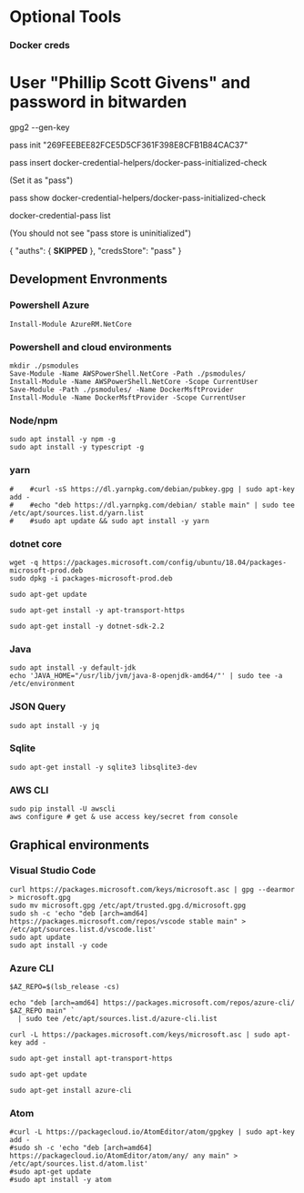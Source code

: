 

# Optional Tools

### Docker creds


# User "Phillip Scott Givens" and password in bitwarden
gpg2 --gen-key

pass init "269FEEBEE82FCE5D5CF361F398E8CFB1B84CAC37"

pass insert docker-credential-helpers/docker-pass-initialized-check

(Set it as "pass")

pass show docker-credential-helpers/docker-pass-initialized-check

docker-credential-pass list

(You should not see "pass store is uninitialized")

{
    "auths": {
        **SKIPPED**
    },
    "credsStore": "pass"
}

## Development Envronments

### Powershell Azure

    Install-Module AzureRM.NetCore
   
### Powershell and cloud environments

    mkdir ./psmodules
    Save-Module -Name AWSPowerShell.NetCore -Path ./psmodules/
    Install-Module -Name AWSPowerShell.NetCore -Scope CurrentUser
    Save-Module -Path ./psmodules/ -Name DockerMsftProvider
    Install-Module -Name DockerMsftProvider -Scope CurrentUser

### Node/npm

    sudo apt install -y npm -g
    sudo apt install -y typescript -g

### yarn

    #    #curl -sS https://dl.yarnpkg.com/debian/pubkey.gpg | sudo apt-key add -
    #    #echo "deb https://dl.yarnpkg.com/debian/ stable main" | sudo tee /etc/apt/sources.list.d/yarn.list
    #    #sudo apt update && sudo apt install -y yarn


### dotnet core

    wget -q https://packages.microsoft.com/config/ubuntu/18.04/packages-microsoft-prod.deb
    sudo dpkg -i packages-microsoft-prod.deb

    sudo apt-get update

    sudo apt-get install -y apt-transport-https

    sudo apt-get install -y dotnet-sdk-2.2
    
### Java

    sudo apt install -y default-jdk
    echo 'JAVA_HOME="/usr/lib/jvm/java-8-openjdk-amd64/"' | sudo tee -a /etc/environment

### JSON Query

    sudo apt install -y jq
    
### Sqlite

    sudo apt-get install -y sqlite3 libsqlite3-dev

### AWS CLI

    sudo pip install -U awscli
    aws configure # get & use access key/secret from console

## Graphical environments

### Visual Studio Code

    curl https://packages.microsoft.com/keys/microsoft.asc | gpg --dearmor > microsoft.gpg
    sudo mv microsoft.gpg /etc/apt/trusted.gpg.d/microsoft.gpg
    sudo sh -c 'echo "deb [arch=amd64] https://packages.microsoft.com/repos/vscode stable main" > /etc/apt/sources.list.d/vscode.list'
    sudo apt update
    sudo apt install -y code    


### Azure CLI 

    $AZ_REPO=$(lsb_release -cs)

    echo "deb [arch=amd64] https://packages.microsoft.com/repos/azure-cli/ $AZ_REPO main" `
      | sudo tee /etc/apt/sources.list.d/azure-cli.list
   
    curl -L https://packages.microsoft.com/keys/microsoft.asc | sudo apt-key add -
    
    sudo apt-get install apt-transport-https

    sudo apt-get update 

    sudo apt-get install azure-cli
    
### Atom

    #curl -L https://packagecloud.io/AtomEditor/atom/gpgkey | sudo apt-key add -
    #sudo sh -c 'echo "deb [arch=amd64] https://packagecloud.io/AtomEditor/atom/any/ any main" > /etc/apt/sources.list.d/atom.list'
    #sudo apt-get update
    #sudo apt install -y atom
    

















